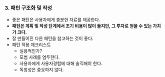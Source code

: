 ### 3. 패턴 구조화 및 작성
- 좋은 패턴은 사용자에게 충분한 자료를 제공한다.
- **패턴은 계획 및 작성 단계에서 초기 비용이 많이 들지만, 그 투자로 얻을 수 있는 가치가 크다.**
- 잘 만들어진 다른 패턴을 참고하는 것이 좋다.
- 패턴 적용 체크리스트
	- 실용적인가?
	- 모범 사례를 염두한다.
	- 사용자에게 사용자경험에 대해 솔직해야 한다.
	- 독창성은 중요하지 않다.

